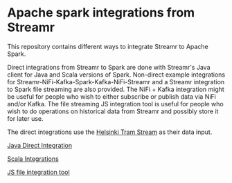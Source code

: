 # Apache spark integrations from Streamr

This repository contains different ways to integrate Streamr to Apache Spark.

Direct integrations from Streamr to Spark are done with Streamr's Java client for Java and Scala versions of Spark. Non-direct example integrations for Streamr-NiFi-Kafka-Spark-Kafka-NiFi-Streamr and a Streamr integration to Spark file streaming are also provided. The NiFi + Kafka integration might be useful for people who wish to either subscribe or publish data via NiFi and/or Kafka. The file streaming JS integration tool is useful for people who wish to do operations on historical data from Streamr and possibly store it for later use.

The direct integrations use the [Helsinki Tram Stream](https://www.streamr.com/marketplace/products/31e8df5243ce49cfa250002f60b73e475f39b44723ca4fbcbf695198d19c6b08) as their data input.

[Java Direct Integration](./java-spark)

[Scala Integrations](./scala-spark)

[JS file integration tool](./streamr-file-spark-streaming)
